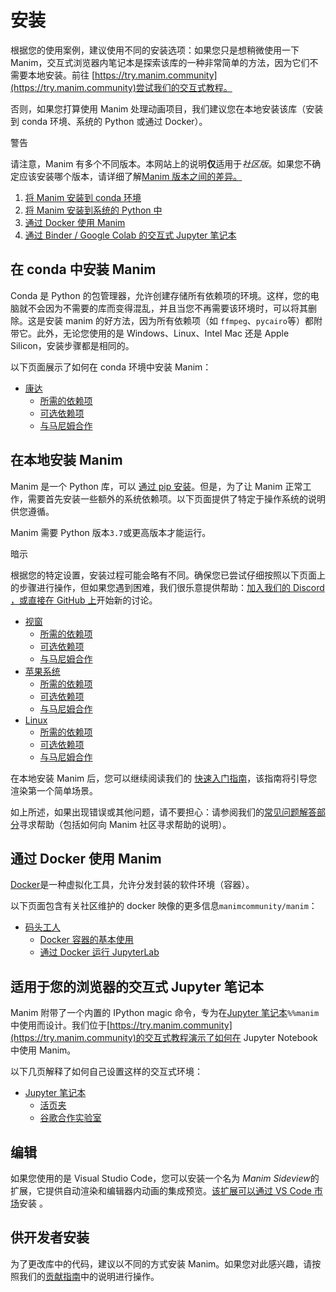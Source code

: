 # 安装

根据您的使用案例，建议使用不同的安装选项：如果您只是想稍微使用一下 Manim，交互式浏览器内笔记本是探索该库的一种非常简单的方法，因为它们不需要本地安装。前往 [https://try.manim.community](https://try.manim.community)尝试我们的交互式教程。

否则，如果您打算使用 Manim 处理动画项目，我们建议您在本地安装该库（安装到 conda 环境、系统的 Python 或通过 Docker）。

警告

请注意，Manim 有多个不同版本。本网站上的说明**仅**适用于*社区版*。如果您不确定应该安装哪个版本，请详细了解[Manim 版本之间的差异。](faq/installation.html#different-versions)

1.  [将 Manim 安装到 conda 环境](#conda-installation)
2.  [将 Manim 安装到系统的 Python 中](#local-installation)
3.  [通过 Docker 使用 Manim](#docker-installation)
4.  [通过 Binder / Google Colab 的交互式 Jupyter 笔记本](#interactive-online)

## 在 conda 中安装 Manim

Conda 是 Python 的包管理器，允许创建存储所有依赖项的环境。这样，您的电脑就不会因为不需要的库而变得混乱，并且当您不再需要该环境时，可以将其删除。这是安装 manim 的好方法，因为所有依赖项（如 `ffmpeg`、`pycairo`等）都附带它。此外，无论您使用的是 Windows、Linux、Intel Mac 还是 Apple Silicon，安装步骤都是相同的。

以下页面展示了如何在 conda 环境中安装 Manim：

- [康达](installation/conda.html)
  - [所需的依赖项](installation/conda.html#required-dependencies)
  - [可选依赖项](installation/conda.html#optional-dependencies)
  - [与马尼姆合作](installation/conda.html#working-with-manim)

## 在本地安装 Manim

Manim 是一个 Python 库，可以 [通过 pip 安装](https://pypi.org/project/manim/)。但是，为了让 Manim 正常工作，需要首先安装一些额外的系统依赖项。以下页面提供了特定于操作系统的说明供您遵循。

Manim 需要 Python 版本`3.7`或更高版本才能运行。

暗示

根据您的特定设置，安装过程可能会略有不同。确保您已尝试仔细按照以下页面上的步骤进行操作，但如果您遇到困难，我们很乐意提供帮助：[加入我们的 Discord ，或](https://www.manim.community/discord/)[直接在 GitHub 上](https://github.com/ManimCommunity/manim/discussions)开始新的讨论。

- [视窗](installation/windows.html)
  - [所需的依赖项](installation/windows.html#required-dependencies)
  - [可选依赖项](installation/windows.html#optional-dependencies)
  - [与马尼姆合作](installation/windows.html#working-with-manim)
- [苹果系统](installation/macos.html)
  - [所需的依赖项](installation/macos.html#required-dependencies)
  - [可选依赖项](installation/macos.html#optional-dependencies)
  - [与马尼姆合作](installation/macos.html#working-with-manim)
- [Linux](installation/linux.html)
  - [所需的依赖项](installation/linux.html#required-dependencies)
  - [可选依赖项](installation/linux.html#optional-dependencies)
  - [与马尼姆合作](installation/linux.html#working-with-manim)

在本地安装 Manim 后，您可以继续阅读我们的 [快速入门指南](tutorials/quickstart.html)，该指南将引导您渲染第一个简单场景。

如上所述，如果出现错误或其他问题，请不要担心：请参阅我们的[常见问题解答部分](faq/index.html)寻求帮助（包括如何向 Manim 社区寻求帮助的说明）。

## 通过 Docker 使用 Manim

[Docker](https://www.docker.com)是一种虚拟化工具，允许分发封装的软件环境（容器）。

以下页面包含有关社区维护的 docker 映像的更多信息`manimcommunity/manim`：

- [码头工人](installation/docker.html)
  - [Docker 容器的基本使用](installation/docker.html#basic-usage-of-the-docker-container)
  - [通过 Docker 运行 JupyterLab](installation/docker.html#running-jupyterlab-via-docker)

## 适用于您的浏览器的交互式 Jupyter 笔记本

Manim 附带了一个内置的 IPython magic 命令，专为在[Jupyter 笔记本](https://jupyter.org)`%%manim`中使用而设计。我们位于[https://try.manim.community](https://try.manim.community)的交互式教程演示了如何在 Jupyter Notebook 中使用 Manim。[](https://jupyter.org)[](https://try.manim.community)

以下几页解释了如何自己设置这样的交互式环境：

- [Jupyter 笔记本](installation/jupyter.html)
  - [活页夹](installation/jupyter.html#binder)
  - [谷歌合作实验室](installation/jupyter.html#google-colaboratory)

## 编辑

如果您使用的是 Visual Studio Code，您可以安装一个名为 *Manim Sideview*的扩展，它提供自动渲染和编辑器内动画的集成预览。[该扩展可以通过 VS Code 市场](https://marketplace.visualstudio.com/items?itemName=Rickaym.manim-sideview)安装 。

## 供开发者安装

为了更改库中的代码，建议以不同的方式安装 Manim。如果您对此感兴趣，请按照我们的[贡献指南](contributing.html)中的说明进行操作。
